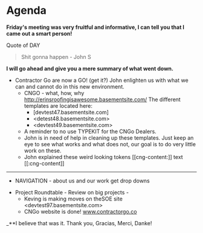 # Agenda

**Friday's meeting was very fruitful and informative, I can tell you that I came out a smart person!**

Quote of DAY
>Shit gonna happen - John S

**I will go ahead and give you a mere summary of what went down.**

* Contractor Go are now a GO! (get it?)
  John enlighten us with what we can and cannot do in this new environment.
  - CNGO - what, how, why
    http://erinsroofingisawesome.basementsite.com/
    The different templates are located here:
    - [devtest47.basementsite.com]
    - <detest48.basementsite.com>
    - <devtest49.basementsite.com>
  - A reminder to no use TYPEKIT for the CNGo Dealers.
  - John is in need of help in cleaning up these templates.
    Just keep an eye to see what works and what does not, our goal is to do very little work on these.
  - John explained these weird looking tokens [[cng-content:]] text [[:cng-content]]  
___  
* NAVIGATION - about us and our work get drop downs

- Project Roundtable -
  Review on big projects -
  - Keving is making moves on theSOE site
    <devtest97.basementsite.com>
  - CNGo website is done! www.contractorgo.co    

_**I believe that was it. Thank you, Gracias, Merci, Danke!
